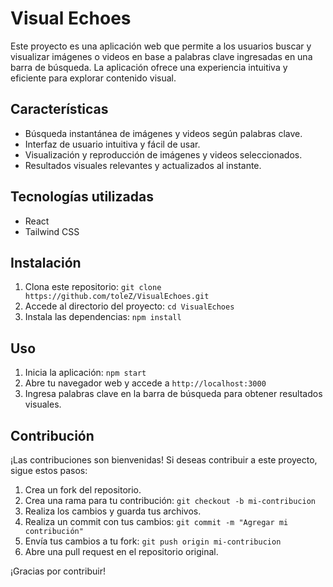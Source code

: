 # Visual Echoes

Este proyecto es una aplicación web que permite a los usuarios buscar y visualizar imágenes o videos en base a palabras clave ingresadas en una barra de búsqueda. La aplicación ofrece una experiencia intuitiva y eficiente para explorar contenido visual.

## Características

- Búsqueda instantánea de imágenes y videos según palabras clave.
- Interfaz de usuario intuitiva y fácil de usar.
- Visualización y reproducción de imágenes y videos seleccionados.
- Resultados visuales relevantes y actualizados al instante.

## Tecnologías utilizadas

- React
- Tailwind CSS

## Instalación

1. Clona este repositorio: `git clone https://github.com/toleZ/VisualEchoes.git`
2. Accede al directorio del proyecto: `cd VisualEchoes`
3. Instala las dependencias: `npm install`

## Uso

1. Inicia la aplicación: `npm start`
2. Abre tu navegador web y accede a `http://localhost:3000`
3. Ingresa palabras clave en la barra de búsqueda para obtener resultados visuales.

## Contribución

¡Las contribuciones son bienvenidas! Si deseas contribuir a este proyecto, sigue estos pasos:

1. Crea un fork del repositorio.
2. Crea una rama para tu contribución: `git checkout -b mi-contribucion`
3. Realiza los cambios y guarda tus archivos.
4. Realiza un commit con tus cambios: `git commit -m "Agregar mi contribución"`
5. Envía tus cambios a tu fork: `git push origin mi-contribucion`
6. Abre una pull request en el repositorio original.

¡Gracias por contribuir!
